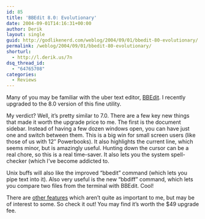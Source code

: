 ```yaml
---
id: 85
title: 'BBEdit 8.0: Evolutionary'
date: 2004-09-01T14:16:31+00:00
author: Derik
layout: single
guid: http://godlikenerd.com/weblog/2004/09/01/bbedit-80-evolutionary/
permalink: /weblog/2004/09/01/bbedit-80-evolutionary/
shorturl:
  - http://l.derik.us/7n
dsq_thread_id:
  - "64765708"
categories:
  - Reviews
---
```

Many of you may be familiar with the uber text editor, [BBEdit](http://www.barebones.com/products/bbedit/index.shtml). I recently upgraded to the 8.0 version of this fine utility.

My verdict? Well, it&#8217;s pretty similar to 7.0. There are a few key new things that made it worth the upgrade price to me. The first is the document sidebar. Instead of having a few dozen windows open, you can have just one and switch between them. This is a big win for small screen users (like those of us with 12&#8243; Powerbooks). It also highlights the current line, which seems minor, but is amazingly useful. Hunting down the cursor can be a real chore, so this is a real time-saver. It also lets you the system spell-checker (which I&#8217;ve become addicted to.

Unix buffs will also like the improved &#8220;bbedit&#8221; command (which lets you pipe text into it). Also very useful is the new &#8220;bbdiff&#8221; command, which lets you compare two files from the terminal with BBEdit. Cool!

There are [other features](http://www.barebones.com/products/bbedit/new.shtml) which aren&#8217;t quite as important to me, but may be of interest to some. So check it out! You may find it&#8217;s worth the $49 upgrade fee.